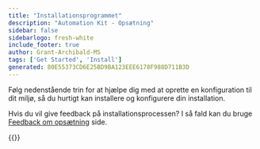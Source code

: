 ```yaml
---
title: "Installationsprogrammet"
description: "Automation Kit - Opsætning"
sidebar: false
sidebarlogo: fresh-white
include_footer: true
author: Grant-Archibald-MS
tags: ['Get Started', 'Install']
generated: 80E55373CD6E25BD9BA123EEE6178F988D711B3D
---
```


Følg nedenstående trin for at hjælpe dig med at oprette en konfiguration til dit miljø, så du hurtigt kan installere og konfigurere din installation.

Hvis du vil give feedback på installationsprocessen? I så fald kan du bruge [Feedback om opsætning](/da/get-started/setup-feedback) side.

{{<questions name="/content/da/get-started/setup.json" completed="Tak, fordi du har fuldført opsætningstrin" showNavigationButtons=true locale="da">}}
